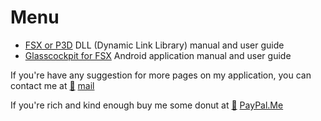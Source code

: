 # Menu
- [FSX or P3D](pages/index-server-app.md) DLL (Dynamic Link Library) manual and user guide
- [Glasscockpit for FSX](pages/index-client-android.md) Android application manual and user guide

If you're have any suggestion for more pages on my application, you can contact me at [:email:](donotspeak0988@gmail.com) [mail](donotspeak0988@gmail.com)

If you're rich and kind enough buy me some donut at [:money_with_wings:](https://www.paypal.me/donotspeak0988) [PayPal.Me](https://www.paypal.me/donotspeak0988)

